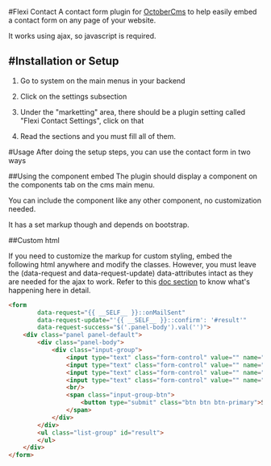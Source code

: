 #Flexi Contact
A contact form plugin for [OctoberCms](http://www.octobercms.com) to help easily embed a contact form on any page of your website.

It works using ajax, so javascript is required.

#Installation or Setup
---

1. Go to system on the main menus in your backend

2. Click on the settings subsection

3. Under the "marketting" area, there should be a plugin setting called "Flexi Contact Settings", click on that

4. Read the sections and you must fill all of them.


#Usage
After doing the setup steps, you can use the contact form in two ways

##Using the component embed
The plugin should display a component on the components tab on the cms main menu.

You can include the component like any other component, no customization needed.

It has a set markup though and depends on bootstrap.


##Custom html

If you need to customize the markup for custom styling, embed the following html anywhere and modify the classes.
However, you must leave the (data-request and data-request-update) data-attributes intact as they are needed for the ajax to work.
Refer to this [doc section](http://octobercms.com/docs/cms/ajax) to know what's happening here in detail.
```html
<form
        data-request="{{ __SELF__ }}::onMailSent"
        data-request-update="'{{ __SELF__ }}::confirm': '#result'"
        data-request-success="$('.panel-body').val('')">
    <div class="panel panel-default">
        <div class="panel-body">
            <div class="input-group">
                <input type="text" class="form-control" value="" name="name" placeholder="Enter name">
                <input type="text" class="form-control" value="" name="email" placeholder="Enter Email">
                <input type="text" class="form-control" value="" name="subject" placeholder="Enter Subject">
                <input type="text" class="form-control" value="" name="body" placeholder="Enter Message">
                <br/>
                <span class="input-group-btn">
                    <button type="submit" class="btn btn btn-primary">Send</button>
                </span>
            </div>
        </div>
        <ul class="list-group" id="result">
        </ul>
    </div>
</form>
```

